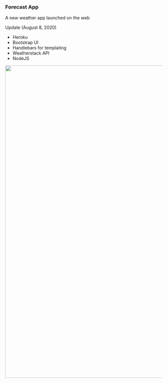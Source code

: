 ### Forecast App

A new weather app launched on the web

Update (August 8, 2020)
- Heroku
- Bootstrap UI
- Handlebars for templating
- Weatherstack API
- NodeJS

<img src="https://i.imgur.com/xod5IsW.gif" width="1000"/>